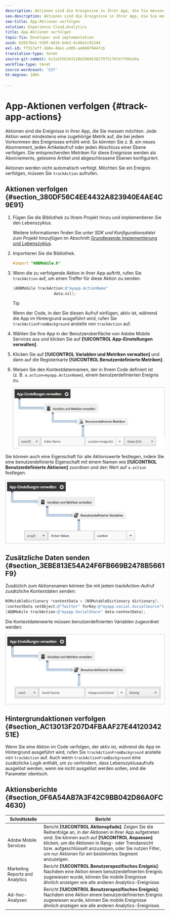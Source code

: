 ```yaml
---
description: Aktionen sind die Ereignisse in Ihrer App, die Sie messen möchten. Jede Aktion weist mindestens eine zugehörige Metrik auf, die bei jedem Vorkommen des Ereignisses erhöht wird. So könnten Sie z. B. ein neues Abonnement, jeden Artikelaufruf oder jeden Abschluss einer Ebene verfolgen. Die entsprechenden Metriken für diese Ereignisse werden als Abonnements, gelesene Artikel und abgeschlossene Ebenen konfiguriert.
seo-description: Aktionen sind die Ereignisse in Ihrer App, die Sie messen möchten. Jede Aktion weist mindestens eine zugehörige Metrik auf, die bei jedem Vorkommen des Ereignisses erhöht wird. So könnten Sie z. B. ein neues Abonnement, jeden Artikelaufruf oder jeden Abschluss einer Ebene verfolgen. Die entsprechenden Metriken für diese Ereignisse werden als Abonnements, gelesene Artikel und abgeschlossene Ebenen konfiguriert.
seo-title: App-Aktionen verfolgen
solution: Experience Cloud,Analytics
title: App-Aktionen verfolgen
topic-fix: Developer and implementation
uuid: 62017be1-5395-4d16-bde3-4c40a2c012d4
exl-id: ff317eff-1b8e-46e1-a305-a404979447cb
translation-type: tm+mt
source-git-commit: 4c2a255b343128d2904530279751767e7f99a10a
workflow-type: tm+mt
source-wordcount: '537'
ht-degree: 100%

---
```


# App-Aktionen verfolgen {#track-app-actions}

Aktionen sind die Ereignisse in Ihrer App, die Sie messen möchten. Jede Aktion weist mindestens eine zugehörige Metrik auf, die bei jedem Vorkommen des Ereignisses erhöht wird. So könnten Sie z. B. ein neues Abonnement, jeden Artikelaufruf oder jeden Abschluss einer Ebene verfolgen. Die entsprechenden Metriken für diese Ereignisse werden als Abonnements, gelesene Artikel und abgeschlossene Ebenen konfiguriert.

Aktionen werden nicht automatisch verfolgt. Möchten Sie ein Ereignis verfolgen, müssen Sie `trackAction` aufrufen.

## Aktionen verfolgen {#section_380DF56C4EE4432A823940E4AE4C9E91}

1. Fügen Sie die Bibliothek zu Ihrem Projekt hinzu und implementieren Sie den Lebenszyklus.

   Weitere Informationen finden Sie unter *SDK und Konfigurationsdatei zum Projekt hinzufügen* im Abschnitt [Grundlegende Implementierung und Lebenszyklus](/help/ios/getting-started/dev-qs.md).
1. Importieren Sie die Bibliothek.

   ```objective-c
   #import "ADBMobile.h"
   ```

1. Wenn die zu verfolgende Aktion in Ihrer App auftritt, rufen Sie `trackAction` auf, um einen Treffer für diese Aktion zu senden.

   ```objective-c
   [ADBMobile trackAction:@"myapp.ActionName"  
                     data:nil];
   ```

   >[!TIP]
   >
   >Wenn der Code, in den Sie diesen Aufruf einfügen, aktiv ist, während die App im Hintergrund ausgeführt wird, rufen Sie `trackActionFromBackground` anstelle von `trackAction` auf.

1. Wählen Sie Ihre App in der Benutzeroberfläche von Adobe Mobile Services aus und klicken Sie auf **[!UICONTROL App-Einstellungen verwalten]**.

1. Klicken Sie auf **[!UICONTROL Variablen und Metriken verwalten]** und dann auf die Registerkarte **[!UICONTROL Benutzerdefinierte Metriken]**.

1. Weisen Sie den Kontextdatennamen, der in Ihrem Code definiert ist (z. B. `a.action=myapp.ActionName`), einem benutzerdefinierten Ereignis zu.

   ![](assets/map-event-context-data.png)

Sie können auch eine Eigenschaft für alle Aktionswerte festlegen, indem Sie eine benutzerdefinierte Eigenschaft mit einem Namen wie **[!UICONTROL Benutzerdefinierte Aktionen]** zuordnen und den Wert auf `a.action` festlegen.

![](assets/map-custom-prop.png)

## Zusätzliche Daten senden {#section_3EBE813E54A24F6FB669B2478B5661F9}

Zusätzlich zum Aktionsnamen können Sie mit jedem trackAction-Aufruf zusätzliche Kontextdaten senden:

```objective-c
NSMutableDictionary *contextData = [NSMutableDictionary dictionary]; 
[contextData setObject:@"Twitter" forKey:@"myapp.social.SocialSource"]; 
[ADBMobile trackAction:@"myapp.SocialShare" data:contextData];
```

Die Kontextdatenwerte müssen benutzerdefinierten Variablen zugeordnet werden:

![](assets/map-variable-context-action.png)

## Hintergrundaktionen verfolgen {#section_AC13013F207D4FBAAF27E4412034251E}

Wenn Sie eine Aktion im Code verfolgen, der aktiv ist, während die App im Hintergrund ausgeführt wird, rufen Sie `trackActionFromBackground` anstelle von `trackAction` auf. Auch wenn `trackActionFromBackground` eine zusätzliche Logik enthält, um zu verhindern, dass Lebenszyklusaufrufe ausgelöst werden, wenn sie nicht ausgelöst werden sollen, sind die Parameter identisch.

## Aktionsberichte {#section_0F6A54AB7A3F42C9BB042D86A0FC4630}

| Schnittstelle | Bericht |
|--- |--- |
| Adobe Mobile Services | Bericht **[!UICONTROL Aktionspfade]**: Zeigen Sie die Reihenfolge an, in der Aktionen in Ihrer App aufgetreten sind. Sie können auch auf **[!UICONTROL Anpassen]** klicken, um die Aktionen in Rang- oder Trendansicht bzw. aufgeschlüsselt anzuzeigen, oder Sie nutzen Filter, um nur Aktionen für ein bestimmtes Segment anzuzeigen. |
| Marketing Reports and Analytics | Bericht **[!UICONTROL Benutzerspezifisches Ereignis]**:  Nachdem eine Aktion einem benutzerdefinierten Ereignis zugewiesen wurde, können Sie mobile Ereignisse ähnlich anzeigen wie alle anderen Analytics-Ereignisse. |
| Ad-hoc-Analysen | Bericht **[!UICONTROL Benutzerspezifisches Ereignis]**: Nachdem eine Aktion einem benutzerdefinierten Ereignis zugewiesen wurde, können Sie mobile Ereignisse ähnlich anzeigen wie alle anderen Analytics-Ereignisse. |
